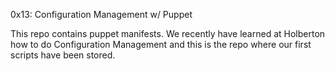 0x13: Configuration Management w/ Puppet


This repo contains puppet manifests.
We recently have learned at Holberton how to do Configuration
Management and this is the repo where our first scripts have been stored.